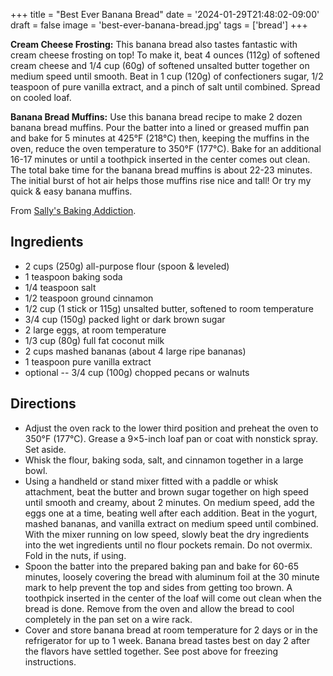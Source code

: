 +++
title = "Best Ever Banana Bread"
date = '2024-01-29T21:48:02-09:00'
draft = false
image = 'best-ever-banana-bread.jpg'
tags = ['bread']
+++

**Cream Cheese Frosting:** This banana bread also tastes fantastic with cream cheese frosting on top! To make it, beat 4 ounces (112g) of softened cream cheese and 1/4 cup (60g) of softened unsalted butter together on medium speed until smooth. Beat in 1 cup (120g) of confectioners sugar, 1/2 teaspoon of pure vanilla extract, and a pinch of salt until combined. Spread on cooled loaf.

**Banana Bread Muffins:** Use this banana bread recipe to make 2 dozen banana bread muffins. Pour the batter into a lined or greased muffin pan and bake for 5 minutes at 425°F (218°C) then, keeping the muffins in the oven, reduce the oven temperature to 350°F (177°C). Bake for an additional 16-17 minutes or until a toothpick inserted in the center comes out clean. The total bake time for the banana bread muffins is about 22-23 minutes. The initial burst of hot air helps those muffins rise nice and tall! Or try my quick & easy banana muffins.

From [Sally's Baking Addiction](https://sallysbakingaddiction.com/best-banana-bread-recipe/).

## Ingredients
* 2 cups (250g) all-purpose flour (spoon & leveled)
* 1 teaspoon baking soda
* 1/4 teaspoon salt
* 1/2 teaspoon ground cinnamon
* 1/2 cup (1 stick or 115g) unsalted butter, softened to room temperature
* 3/4 cup (150g) packed light or dark brown sugar
* 2 large eggs, at room temperature
* 1/3 cup (80g) full fat coconut milk
* 2 cups mashed bananas (about 4 large ripe bananas)
* 1 teaspoon pure vanilla extract
* optional -- 3/4 cup (100g) chopped pecans or walnuts

## Directions
* Adjust the oven rack to the lower third position and preheat the oven to 350°F (177°C). Grease a 9×5-inch loaf pan or coat with nonstick spray. Set aside.
* Whisk the flour, baking soda, salt, and cinnamon together in a large bowl.
* Using a handheld or stand mixer fitted with a paddle or whisk attachment, beat the butter and brown sugar together on high speed until smooth and creamy, about 2 minutes. On medium speed, add the eggs one at a time, beating well after each addition. Beat in the yogurt, mashed bananas, and vanilla extract on medium speed until combined. With the mixer running on low speed, slowly beat the dry ingredients into the wet ingredients until no flour pockets remain. Do not overmix. Fold in the nuts, if using.
* Spoon the batter into the prepared baking pan and bake for 60-65 minutes, loosely covering the bread with aluminum foil at the 30 minute mark to help prevent the top and sides from getting too brown. A toothpick inserted in the center of the loaf will come out clean when the bread is done. Remove from the oven and allow the bread to cool completely in the pan set on a wire rack.
* Cover and store banana bread at room temperature for 2 days or in the refrigerator for up to 1 week. Banana bread tastes best on day 2 after the flavors have settled together. See post above for freezing instructions.
